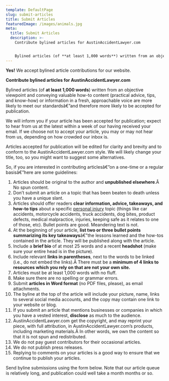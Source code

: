 ```yaml
---
template: DefaultPage
slug: submit-articles
title: Submit Articles
featuredImage: /images/animals.jpg
meta:
  title: Submit Articles
  description: >-
    Contribute bylined articles for AustinAccidentLawyer.com


    Bylined articles (of **at least 1,000 words**) written from an objective viewpoint and conveying valuable how-to content (practical advice, tips, and know-how) or information in a fresh, approachable voice are more likely to meet our standards and therefore more likely to be accepted for publication.
---
```

<!--StartFragment-->

**Yes!** We accept bylined article contributions for our website.

**Contribute bylined articles for AustinAccidentLawyer.com**

Bylined articles (of **at least 1,000 words**) written from an objective viewpoint and conveying valuable how-to content (practical advice, tips, and know-how) or information in a fresh, approachable voice are more likely to meet our standardsâ€”and therefore more likely to be accepted for publication.

We will inform you if your article has been accepted for publication; expect to hear from us at the latest within a week of our having received your email. If we choose not to accept your article, you may or may not hear from us, depending on how crowded our inbox is.

Articles accepted for publication will be edited for clarity and brevity and to conform to the AustinAccidentLawyer.com style. We will likely change your title, too, so you might want to suggest some alternatives.

So, if you are interested in contributing articlesâ€”on a one-time or a regular basisâ€”here are some guidelines:

1. Articles should be original to the author and **unpublished elsewhere**.Â No spun content.
2. Don’t submit an article on a topic that has been beaten to death unless you have a unique slant.
3. Articles should offer readers **clear information, advice, takeaways, and how-to tips** about a specific [personal injury](/practice-areas/serious-personal-injury/ "Austin Serious Personal Injury Attorney") topic (things like car accidents, motorcycle accidents, truck accidents, dog bites, product defects, medical malpractice, injuries, keeping safe as it relates to one of those, etc). Bullet points are good. Meandering text is not.
4. At the beginning of your article, **list two or three bullet points summarizing its key takeaways**â€”the lessons learned and the how-tos contained in the article. They will be published along with the article.
5. Include a **brief bio** of at most 25 words and a recent **headshot** (make sure your entire head is in the picture).
6. Include relevant **links in parentheses**, next to the words to be linked (i.e., do not embed the links).Â There must be a **minimum of 4 links to resources which you rely on that are not your own site.**
7. Articles must be at least 1,000 words with no fluff.
8. Make sure there are no spelling or grammar errors.
9. Submit **articles in Word format** (no PDF files, please), as email attachments.
10. The byline at the top of the article will include your picture, name, links to several social media accounts, and the copy may contain one link to your website or blog.
11. If you submit an article that mentions businesses or companies in which you have a vested interest, **disclose** as much to the audience.
12. AustinAccidentLawyer.com get the copyright, and may reprint your piece, with full attribution, in AustinAccidentLawyer.com’s products, including marketing materials.Â In other words, we own the content so that it is not spun and redistributed.
13. We do not pay guest contributors for their occasional articles.
14. We do not publish press releases.
15. Replying to comments on your articles is a good way to ensure that we continue to publish your articles.

Send byline submissions using the form below. Note that our article queue is relatively long, and publication could well take a month months or so.

<!--EndFragment-->
